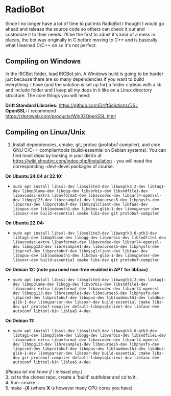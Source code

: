 # RadioBot
Since I no longer have a lot of time to put into RadioBot I thought I would go ahead and release the source code so others can check it out and customize it to their needs.
I'll be the first to admit it's kind of a mess in places, the bot was originally in C before moving to C++ and is basically what I learned C/C++ on so it's not perfect.

## Compiling on Windows
In the IRCBot folder, load IRCBot.sln. A Windows build is going to be harder just because there are so many dependencies if you want to build everything. I have (and the solution is set up for) a folder c:\deps with a lib and include folder and I keep all my deps in it like on a Linux directory structure. The core things you will need: 
 
**Drift Standard Libraries:** https://github.com/DriftSolutions/DSL  
**OpenSSL:** I recommend https://slproweb.com/products/Win32OpenSSL.html

## Compiling on Linux/Unix
1. Install dependencies, cmake, git, protoc (profobuf compiler), and core GNU C/C++ compiler/tools (build-essential on Debian systems). You can find most deps by looking in your distro at https://wiki.shoutirc.com/index.php/Installation - you will need the corresponding -dev/-devel packages of course.

**On Ubuntu 24.04 or 22.10:**
- ```sudo apt install libssl-dev libsqlite3-dev libwxgtk3.2-dev libtag1-dev libmp3lame-dev libogg-dev libvorbis-dev libsndfile1-dev libavcodec-extra libavformat-dev libavcodec-dev libcurl4-openssl-dev libmpg123-dev libresample1-dev libncurses5-dev libphysfs-dev libpcre3-dev libprotobuf-dev libmysqlclient-dev libfaac-dev libopus-dev libloudmouth1-dev libdbus-glib-1-dev libmuparser-dev libsoxr-dev build-essential cmake libz-dev git protobuf-compiler```

**On Ubuntu 22.04:**
- ```sudo apt install libssl-dev libsqlite3-dev libwxgtk3.0-gtk3-dev libtag1-dev libmp3lame-dev libogg-dev libvorbis-dev libsndfile1-dev libavcodec-extra libavformat-dev libavcodec-dev libcurl4-openssl-dev libmpg123-dev libresample1-dev libncurses5-dev libphysfs-dev libpcre3-dev libprotobuf-dev libmysqlclient-dev libfaac-dev libopus-dev libloudmouth1-dev libdbus-glib-1-dev libmuparser-dev libsoxr-dev build-essential cmake libz-dev git protobuf-compiler```

**On Debian 12: (note you need non-free enabled in APT for libfaac)**
- ```sudo apt install libssl-dev libsqlite3-dev libwxgtk3.2-dev libtag1-dev libmp3lame-dev libogg-dev libvorbis-dev libsndfile1-dev libavcodec-extra libavformat-dev libavcodec-dev libcurl4-openssl-dev libmpg123-dev libresample1-dev libncurses5-dev libphysfs-dev libpcre3-dev libprotobuf-dev libopus-dev libloudmouth1-dev libdbus-glib-1-dev libmuparser-dev libsoxr-dev build-essential cmake libz-dev git protobuf-compiler default-libmysqlclient-dev libfaac-dev autoconf libtool-bin liblua5.4-dev```
  
**On Debian 11:**
- ```sudo apt install libssl-dev libsqlite3-dev libwxgtk3.0-gtk3-dev libtag1-dev libmp3lame-dev libogg-dev libvorbis-dev libsndfile1-dev libavcodec-extra libavformat-dev libavcodec-dev libcurl4-openssl-dev libmpg123-dev libresample1-dev libncurses5-dev libphysfs-dev libpcre3-dev libprotobuf-dev libopus-dev libloudmouth1-dev libdbus-glib-1-dev libmuparser-dev libsoxr-dev build-essential cmake libz-dev git protobuf-compiler default-libmysqlclient-dev libfaac-dev autoconf libtool-bin liblua5.4-dev```

_(Please let me know if I missed any.)_  
3. cd to the cloned repo, create a 'build' subfolder and cd to it.  
4. Run: cmake ..  
5. make -j**X** (where **X** is however many CPU cores you have)

